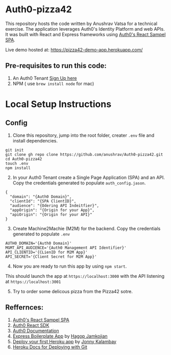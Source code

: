 # Auth0-pizza42

This repository hosts the code written by Anushrav Vatsa for a technical exercise.
The application leverages Auth0's Identity Platform and web APIs. It was built with React and Express frameworks using [Auth0's React Sampel SPA](https://github.com/auth0-samples/auth0-react-samples/tree/master/Sample-01).

Live demo hosted at: https://pizza42-demo-app.herokuapp.com/

## Pre-requisites to run this code:

1. An Auth0 Tenant [Sign Up here](https://auth0.com/signup)
2. NPM ( use `brew install node` for mac)

# Local Setup Instructions

## Config

1.  Clone this repository, jump into the root folder, creater `.env` file and install dependencies.
```
git init
git clone gh repo clone https://github.com/anushrav/Auth0-pizza42.git
cd Auth0-pizza42
touch .env
npm install
```
2. In your Auth0 Tenant create a Single Page Application (SPA) and an API. Copy the credentials generated to populate `auth_config.jason`.

```
{
  "domain": "{Auth0 Domain}",
  "clientId": "{SPA ClientID}",
  "audience": "{Odering API Indeitfier}",
  "appOrigin": "{Origin for your App}",
  "apiOrigin": "{Origin for your API}" 
}
```
3. Create Machine2Machie (M2M) for the backend. Copy the credentials generated to populate `.env`
```
AUTH0_DOMAIN='{Auth0 Domain}'
MGMT_API_AUDIENCE='{Auth0 Management API Identifier}'
API_CLIENTID='{CLienID for M2M App}'
API_SECRET='{Client Secret for M2M App}'
```

4. Now you are ready to run this app by using `npm start`. 

This should launch the app at `https://localhost:3000` with the API listening at `https://localhost:3001`

5. Try to order some delicous pizza from the Pizza42 sotre.

## Reffernces:
1. [Auth0's React Sampel SPA](https://github.com/auth0-samples/auth0-react-samples/tree/master/Sample-01)
2. [Auth0 React SDK](https://github.com/auth0/auth0-react)
3. [Auth0 Documentation](https://auth0.com/docs/)
4. [Express Boilerplate App](https://github.com/hagopj13/node-express-boilerplate) by [Hagop Jamkojian](https://github.com/hagopj13)
5. [Deploy your first Heroku app](https://www.youtube.com/watch?v=MxfxiR8TVNU&ab_channel=JonnyKalambay) by [Jonny Kalambay](https://www.youtube.com/watch?v=MxfxiR8TVNU&ab_channel=JonnyKalambay)
6. [Heroku Docs for Deploying with Git](https://devcenter.heroku.com/articles/git)




